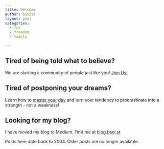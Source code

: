 ```yaml
---
title: Welcome
author: bsoist
layout: post
categories:
  - fun
  - freedom
  - family

---
```

## Tired of being told what to believe?
We are starting a community of people just like you! <a target="_blank" href="https://dontjustbelieve.com/">Join Us!</a>

## Tired of postponing your dreams?
Learn how to <a target="_blank" href="https://masterprocrastination.com/">master your day</a> and turn your tendency to procrastinate into a strength - not a weakness!

## Looking for my blog?
I have moved my blog to Medium. Find me at <a target="_blank" href="https://blog.bsoi.st/">blog.bsoi.st</a>

Posts here date back to 2004. Older posts are no longer available.  

